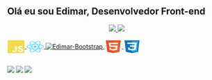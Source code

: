 
## Olá eu sou Edimar, Desenvolvedor Front-end

<div align="center">
  <a href="https://github.com/edimarmonteiro">
  <img height="180em" src="https://github-readme-stats.vercel.app/api?username=edimarmonteiro&show_icons=true&theme=gruvbox&include_all_commits=true&count_private=true"/>
  <img height="180em" src="https://github-readme-stats.vercel.app/api/top-langs/?username=edimarmonteiro&layout=compact&langs_count=7&theme=gruvbox"/>
</div>

<div style="display: inline_block"><br>
  <img align="center" alt="Rafa-Js" height="30" width="40" src="https://raw.githubusercontent.com/devicons/devicon/master/icons/javascript/javascript-plain.svg">
  <img align="center" alt="Rafa-React" height="30" width="40" src="https://raw.githubusercontent.com/devicons/devicon/master/icons/react/react-original.svg">
  <img align="center" alt="Edimar-Bootstrap" height="30" width="40" src="https://cdn.jsdelivr.net/gh/devicons/devicon/icons/bootstrap/bootstrap-original.svg">
  
  <img align="center" alt="Rafa-HTML" height="30" width="40" src="https://raw.githubusercontent.com/devicons/devicon/master/icons/html5/html5-original.svg">
  <img align="center" alt="Rafa-CSS" height="30" width="40" src="https://raw.githubusercontent.com/devicons/devicon/master/icons/css3/css3-original.svg">
</div>
  
  ##
 
<div> 
 <a href="https://www.linkedin.com/in/edimar-pires-monteiro-filho-1b8534231/ " target="_blank"><img src="https://img.shields.io/badge/-LinkedIn-%230077B5?style=for-the-badge&logo=linkedin&logoColor=white" target="_blank"></a> 
  <a href="https://www.instagram.com/edimarfilho971/" target="_blank"><img src="https://img.shields.io/badge/-Instagram-%23E4405F?style=for-the-badge&logo=instagram&logoColor=white" target="_blank"></a>
  <a href = "mailto:edimarfilho971@gmail.com"><img src="https://img.shields.io/badge/-Gmail-%23333?style=for-the-badge&logo=gmail&logoColor=white" target="_blank"></a>
 </div>




<!---
edimarmonteiro/edimarmonteiro is a ✨ special ✨ repository because its `README.md` (this file) appears on your GitHub profile.
You can click the Preview link to take a look at your changes.
--->
